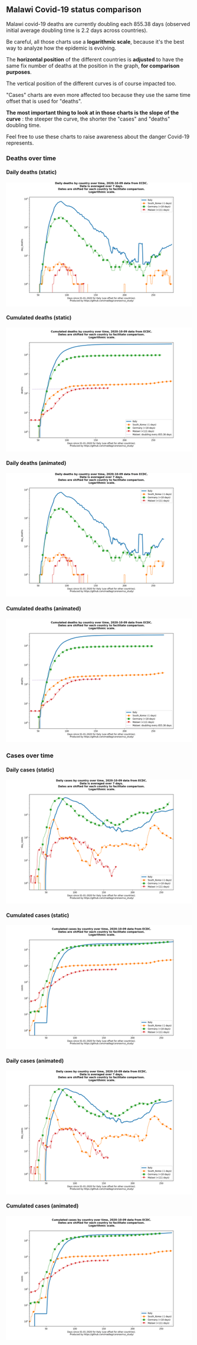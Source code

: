 ## Malawi Covid-19 status comparison 

Malawi covid-19 deaths are currently doubling each 855.38 days (observed initial average doubling time is 2.2 days across countries).



Be careful, all those charts use a **logarithmic scale**, because it's the best way to analyze how the epidemic is evolving.
 
The **horizontal position** of the different countries is **adjusted** to have the same fix number of deaths at the position in the graph, **for comparison purposes**.

The vertical position of the different curves is of course impacted too.

"Cases" charts are even more affected too because they use the same time offset that is used for "deaths".

**The most important thing to look at in those charts is the slope of the curve** : the steeper the curve, the shorter the "cases" and "deaths" doubling time.

Feel free to use these charts to raise awareness about the danger Covid-19 represents. 


 
### Deaths over time
 
#### Daily deaths (static)
![Malawi covid-19 daily deaths static chart](https://raw.githubusercontent.com/madlag/coronavirus_study/master/notebooks/graphs/2020-10-09/countries/Malawi/2020-10-09_Malawi_day_deaths.png "Malawi covid-19 day_deaths static chart")   
 
#### Cumulated deaths (static)
![Malawi covid-19 cumulated deaths static chart](https://raw.githubusercontent.com/madlag/coronavirus_study/master/notebooks/graphs/2020-10-09/countries/Malawi/2020-10-09_Malawi_deaths.png "Malawi covid-19 deaths static chart")   
 
#### Daily deaths (animated)
![Malawi covid-19 daily deaths animated chart](https://raw.githubusercontent.com/madlag/coronavirus_study/master/notebooks/graphs/2020-10-09/countries/Malawi/2020-10-09_Malawi_day_deaths.gif "Malawi covid-19 day_deaths animated chart")   
 
#### Cumulated deaths (animated)
![Malawi covid-19 cumulated deaths animated chart](https://raw.githubusercontent.com/madlag/coronavirus_study/master/notebooks/graphs/2020-10-09/countries/Malawi/2020-10-09_Malawi_deaths.gif "Malawi covid-19 deaths animated chart")   

 
### Cases over time
 
#### Daily cases (static)
![Malawi covid-19 daily cases static chart](https://raw.githubusercontent.com/madlag/coronavirus_study/master/notebooks/graphs/2020-10-09/countries/Malawi/2020-10-09_Malawi_day_cases.png "Malawi covid-19 day_cases static chart")   
 
#### Cumulated cases (static)
![Malawi covid-19 cumulated cases static chart](https://raw.githubusercontent.com/madlag/coronavirus_study/master/notebooks/graphs/2020-10-09/countries/Malawi/2020-10-09_Malawi_cases.png "Malawi covid-19 cases static chart")   
 
#### Daily cases (animated)
![Malawi covid-19 daily cases animated chart](https://raw.githubusercontent.com/madlag/coronavirus_study/master/notebooks/graphs/2020-10-09/countries/Malawi/2020-10-09_Malawi_day_cases.gif "Malawi covid-19 day_cases animated chart")   
 
#### Cumulated cases (animated)
![Malawi covid-19 cumulated cases animated chart](https://raw.githubusercontent.com/madlag/coronavirus_study/master/notebooks/graphs/2020-10-09/countries/Malawi/2020-10-09_Malawi_cases.gif "Malawi covid-19 cases animated chart")   

